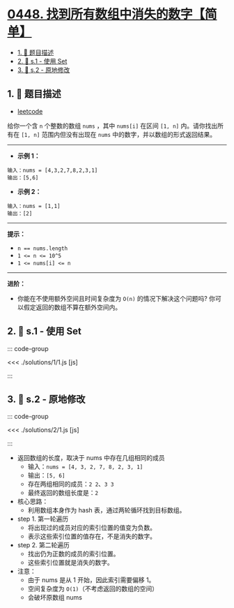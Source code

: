 # [0448. 找到所有数组中消失的数字【简单】](https://github.com/tnotesjs/TNotes.leetcode/tree/main/notes/0448.%20%E6%89%BE%E5%88%B0%E6%89%80%E6%9C%89%E6%95%B0%E7%BB%84%E4%B8%AD%E6%B6%88%E5%A4%B1%E7%9A%84%E6%95%B0%E5%AD%97%E3%80%90%E7%AE%80%E5%8D%95%E3%80%91)

<!-- region:toc -->

- [1. 📝 题目描述](#1--题目描述)
- [2. 🎯 s.1 - 使用 Set](#2--s1---使用-set)
- [3. 🎯 s.2 - 原地修改](#3--s2---原地修改)

<!-- endregion:toc -->

## 1. 📝 题目描述

- [leetcode](https://leetcode.cn/problems/find-all-numbers-disappeared-in-an-array/)

给你一个含 `n` 个整数的数组 `nums` ，其中 `nums[i]` 在区间 `[1, n]` 内。请你找出所有在 `[1, n]` 范围内但没有出现在 `nums` 中的数字，并以数组的形式返回结果。

---

- **示例 1：**

```
输入：nums = [4,3,2,7,8,2,3,1]
输出：[5,6]

```

- **示例 2：**

```
输入：nums = [1,1]
输出：[2]
```

---

**提示：**

- `n == nums.length`
- `1 <= n <= 10^5`
- `1 <= nums[i] <= n`

---

**进阶：**

- 你能在不使用额外空间且时间复杂度为 `O(n)` 的情况下解决这个问题吗? 你可以假定返回的数组不算在额外空间内。


## 2. 🎯 s.1 - 使用 Set

::: code-group

<<< ./solutions/1/1.js [js]

:::

## 3. 🎯 s.2 - 原地修改

::: code-group

<<< ./solutions/2/1.js [js]

:::

- 返回数组的长度，取决于 nums 中存在几组相同的成员
  - 输入：`nums = [4, 3, 2, 7, 8, 2, 3, 1]`
  - 输出：`[5, 6]`
  - 存在两组相同的成员：`2 2`、`3 3`
  - 最终返回的数组长度是：`2`
- 核心思路：
  - 利用数组本身作为 hash 表，通过两轮循环找到目标数组。
- step 1. 第一轮遍历
  - 将出现过的成员对应的索引位置的值变为负数。
  - 表示这些索引位置的值存在，不是消失的数字。
- step 2. 第二轮遍历
  - 找出仍为正数的成员的索引位置。
  - 这些索引位置就是消失的数字。
- 注意：
  - 由于 nums 是从 1 开始，因此索引需要偏移 1。
  - 空间复杂度为 `O(1)`（不考虑返回的数组的空间）
  - 会破坏原数组 nums
